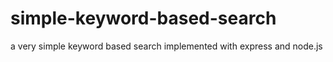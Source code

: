 # simple-keyword-based-search
 a very simple keyword based search implemented with express and node.js
